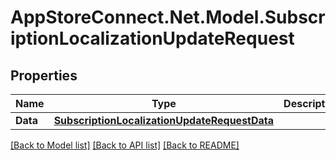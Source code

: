 # AppStoreConnect.Net.Model.SubscriptionLocalizationUpdateRequest

## Properties

Name | Type | Description | Notes
------------ | ------------- | ------------- | -------------
**Data** | [**SubscriptionLocalizationUpdateRequestData**](SubscriptionLocalizationUpdateRequestData.md) |  | 

[[Back to Model list]](../README.md#documentation-for-models) [[Back to API list]](../README.md#documentation-for-api-endpoints) [[Back to README]](../README.md)

